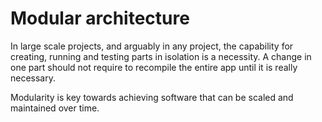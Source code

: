 # Modular architecture

In large scale projects, and arguably in any project, the capability for creating, running and testing parts in isolation is a necessity. A change in one part should not require to recompile the entire app until it is really necessary.

Modularity is key towards achieving software that can be scaled and maintained over time.

